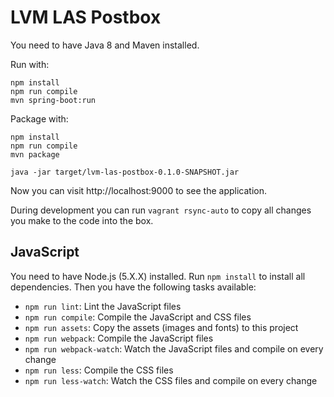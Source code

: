 # LVM LAS Postbox

You need to have Java 8 and Maven installed.

Run with:

```
npm install
npm run compile
mvn spring-boot:run
```

Package with:

```
npm install
npm run compile
mvn package

java -jar target/lvm-las-postbox-0.1.0-SNAPSHOT.jar
```

Now you can visit http://localhost:9000 to see the application.

During development you can run `vagrant rsync-auto` to copy all changes you make to
the code into the box.

## JavaScript

You need to have Node.js (5.X.X) installed. Run `npm install` to install all dependencies.
Then you have the following tasks available:

* `npm run lint`: Lint the JavaScript files
* `npm run compile`: Compile the JavaScript and CSS files
* `npm run assets`: Copy the assets (images and fonts) to this project
* `npm run webpack`: Compile the JavaScript files
* `npm run webpack-watch`: Watch the JavaScript files and compile on every change
* `npm run less`: Compile the CSS files
* `npm run less-watch`: Watch the CSS files and compile on every change
